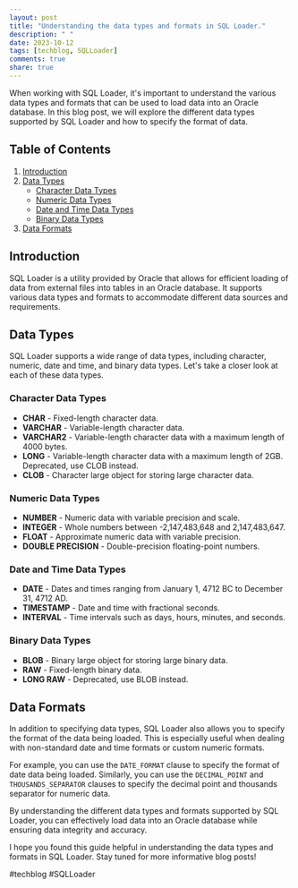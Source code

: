 ```yaml
---
layout: post
title: "Understanding the data types and formats in SQL Loader."
description: " "
date: 2023-10-12
tags: [techblog, SQLLoader]
comments: true
share: true
---
```


When working with SQL Loader, it's important to understand the various data types and formats that can be used to load data into an Oracle database. In this blog post, we will explore the different data types supported by SQL Loader and how to specify the format of data.

## Table of Contents

1. [Introduction](#introduction)
2. [Data Types](#data-types)
    - [Character Data Types](#character-data-types)
    - [Numeric Data Types](#numeric-data-types)
    - [Date and Time Data Types](#date-and-time-data-types)
    - [Binary Data Types](#binary-data-types)
3. [Data Formats](#data-formats)

## Introduction<a name="introduction"></a>

SQL Loader is a utility provided by Oracle that allows for efficient loading of data from external files into tables in an Oracle database. It supports various data types and formats to accommodate different data sources and requirements.

## Data Types<a name="data-types"></a>

SQL Loader supports a wide range of data types, including character, numeric, date and time, and binary data types. Let's take a closer look at each of these data types.

### Character Data Types<a name="character-data-types"></a>

- **CHAR** - Fixed-length character data.
- **VARCHAR** - Variable-length character data.
- **VARCHAR2** - Variable-length character data with a maximum length of 4000 bytes.
- **LONG** - Variable-length character data with a maximum length of 2GB. Deprecated, use CLOB instead.
- **CLOB** - Character large object for storing large character data.

### Numeric Data Types<a name="numeric-data-types"></a>

- **NUMBER** - Numeric data with variable precision and scale.
- **INTEGER** - Whole numbers between -2,147,483,648 and 2,147,483,647.
- **FLOAT** - Approximate numeric data with variable precision.
- **DOUBLE PRECISION** - Double-precision floating-point numbers.

### Date and Time Data Types<a name="date-and-time-data-types"></a>

- **DATE** - Dates and times ranging from January 1, 4712 BC to December 31, 4712 AD.
- **TIMESTAMP** - Date and time with fractional seconds.
- **INTERVAL** - Time intervals such as days, hours, minutes, and seconds.

### Binary Data Types<a name="binary-data-types"></a>

- **BLOB** - Binary large object for storing large binary data.
- **RAW** - Fixed-length binary data.
- **LONG RAW** - Deprecated, use BLOB instead.

## Data Formats<a name="data-formats"></a>

In addition to specifying data types, SQL Loader also allows you to specify the format of the data being loaded. This is especially useful when dealing with non-standard date and time formats or custom numeric formats.

For example, you can use the `DATE_FORMAT` clause to specify the format of date data being loaded. Similarly, you can use the `DECIMAL_POINT` and `THOUSANDS_SEPARATOR` clauses to specify the decimal point and thousands separator for numeric data.

By understanding the different data types and formats supported by SQL Loader, you can effectively load data into an Oracle database while ensuring data integrity and accuracy.

I hope you found this guide helpful in understanding the data types and formats in SQL Loader. Stay tuned for more informative blog posts!

#techblog #SQLLoader